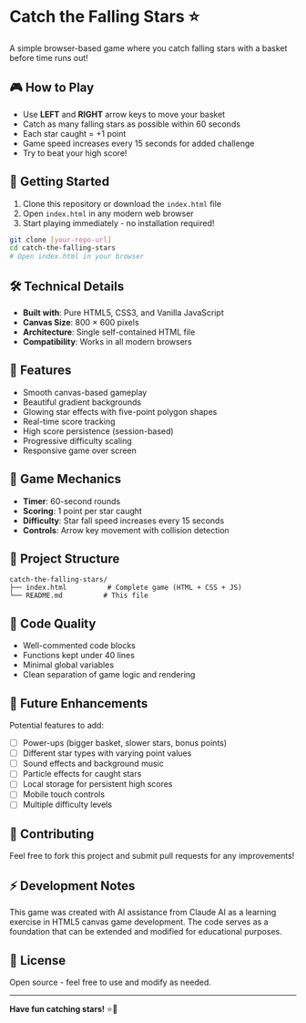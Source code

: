 # Catch the Falling Stars ⭐

A simple browser-based game where you catch falling stars with a basket before time runs out!

## 🎮 How to Play

- Use **LEFT** and **RIGHT** arrow keys to move your basket
- Catch as many falling stars as possible within 60 seconds
- Each star caught = +1 point
- Game speed increases every 15 seconds for added challenge
- Try to beat your high score!

## 🚀 Getting Started

1. Clone this repository or download the `index.html` file
2. Open `index.html` in any modern web browser
3. Start playing immediately - no installation required!

```bash
git clone [your-repo-url]
cd catch-the-falling-stars
# Open index.html in your browser
```

## 🛠️ Technical Details

- **Built with**: Pure HTML5, CSS3, and Vanilla JavaScript
- **Canvas Size**: 800 × 600 pixels
- **Architecture**: Single self-contained HTML file
- **Compatibility**: Works in all modern browsers

## 🎨 Features

- Smooth canvas-based gameplay
- Beautiful gradient backgrounds
- Glowing star effects with five-point polygon shapes
- Real-time score tracking
- High score persistence (session-based)
- Progressive difficulty scaling
- Responsive game over screen

## 🎯 Game Mechanics

- **Timer**: 60-second rounds
- **Scoring**: 1 point per star caught
- **Difficulty**: Star fall speed increases every 15 seconds
- **Controls**: Arrow key movement with collision detection

## 📁 Project Structure

```
catch-the-falling-stars/
├── index.html          # Complete game (HTML + CSS + JS)
└── README.md          # This file
```

## 🔧 Code Quality

- Well-commented code blocks
- Functions kept under 40 lines
- Minimal global variables
- Clean separation of game logic and rendering

## 🎪 Future Enhancements

Potential features to add:
- [ ] Power-ups (bigger basket, slower stars, bonus points)
- [ ] Different star types with varying point values
- [ ] Sound effects and background music
- [ ] Particle effects for caught stars
- [ ] Local storage for persistent high scores
- [ ] Mobile touch controls
- [ ] Multiple difficulty levels

## 🤝 Contributing

Feel free to fork this project and submit pull requests for any improvements!

## ⚡ Development Notes

This game was created with AI assistance from Claude AI as a learning exercise in HTML5 canvas game development. The code serves as a foundation that can be extended and modified for educational purposes.

## 📜 License

Open source - feel free to use and modify as needed.

---

**Have fun catching stars!** ⭐🧺
